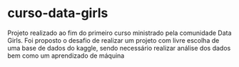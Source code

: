 # curso-data-girls

Projeto realizado ao fim do primeiro curso ministrado pela comunidade Data Girls. Foi proposto o desafio de realizar um projeto com livre escolha de uma base de dados do kaggle, sendo necessário realizar análise dos dados bem como um aprendizado de máquina
